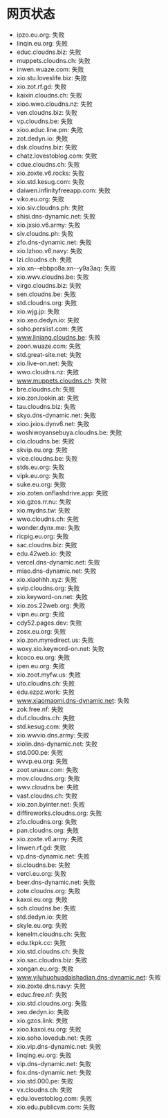 # 网页状态
- ipzo.eu.org: 失败
- linqin.eu.org: 失败
- educ.cloudns.biz: 失败
- muppets.cloudns.ch: 失败
- inwen.wuaze.com: 失败
- xio.stu.loveslife.biz: 失败
- xio.zot.rf.gd: 失败
- kaixin.cloudns.ch: 失败
- xioo.wwo.cloudns.nz: 失败
- ven.cloudns.biz: 失败
- vp.cloudns.be: 失败
- xioo.educ.line.pm: 失败
- zot.dedyn.io: 失败
- dsk.cloudns.biz: 失败
- chatz.lovestoblog.com: 失败
- cdue.cloudns.ch: 失败
- xio.zoxte.v6.rocks: 失败
- xio.std.kesug.com: 失败
- daiwen.infinityfreeapp.com: 失败
- viko.eu.org: 失败
- xio.siv.cloudns.ph: 失败
- shisi.dns-dynamic.net: 失败
- xio.jxsio.v6.army: 失败
- siv.cloudns.ph: 失败
- zfo.dns-dynamic.net: 失败
- xio.lzhoo.v6.navy: 失败
- lzi.cloudns.ch: 失败
- xio.xn--ebbpo8a.xn--y9a3aq: 失败
- xio.wwv.cloudns.be: 失败
- virgo.cloudns.biz: 失败
- sen.cloudns.be: 失败
- std.cloudns.org: 失败
- xio.wjg.jp: 失败
- xio.xeo.dedyn.io: 失败
- soho.perslist.com: 失败
- www.liniang.cloudns.be: 失败
- zoon.wuaze.com: 失败
- std.great-site.net: 失败
- xio.live-on.net: 失败
- wwo.cloudns.nz: 失败
- www.muppets.cloudns.ch: 失败
- bre.cloudns.ch: 失败
- xio.zon.lookin.at: 失败
- tau.cloudns.biz: 失败
- skyo.dns-dynamic.net: 失败
- xioo.jxios.dynv6.net: 失败
- woshiwoyansebuya.cloudns.be: 失败
- clo.cloudns.be: 失败
- skvip.eu.org: 失败
- vice.cloudns.be: 失败
- stds.eu.org: 失败
- vipk.eu.org: 失败
- suke.eu.org: 失败
- xio.zoten.onflashdrive.app: 失败
- xio.gzos.rr.nu: 失败
- xio.mydns.tw: 失败
- wwo.cloudns.ch: 失败
- wonder.dynx.me: 失败
- ricpig.eu.org: 失败
- sac.cloudns.biz: 失败
- edu.42web.io: 失败
- vercel.dns-dynamic.net: 失败
- miao.dns-dynamic.net: 失败
- xio.xiaohhh.xyz: 失败
- svip.cloudns.org: 失败
- xio.keyword-on.net: 失败
- xio.zos.22web.org: 失败
- vipn.eu.org: 失败
- cdy52.pages.dev: 失败
- zosx.eu.org: 失败
- xio.zon.myredirect.us: 失败
- woxy.xio.keyword-on.net: 失败
- kcoco.eu.org: 失败
- ipen.eu.org: 失败
- xio.zoot.myfw.us: 失败
- uto.cloudns.ch: 失败
- edu.ezpz.work: 失败
- www.xiaomaomi.dns-dynamic.net: 失败
- zok.free.nf: 失败
- duf.cloudns.ch: 失败
- std.kesug.com: 失败
- xio.wwvio.dns.army: 失败
- xiolin.dns-dynamic.net: 失败
- std.000.pe: 失败
- wvvp.eu.org: 失败
- zoot.unaux.com: 失败
- mov.cloudns.org: 失败
- wwv.cloudns.be: 失败
- vast.cloudns.ch: 失败
- xio.zon.byinter.net: 失败
- diffireworks.cloudns.org: 失败
- zfo.cloudns.org: 失败
- pan.cloudns.org: 失败
- xio.zoxte.v6.army: 失败
- linwen.rf.gd: 失败
- vp.dns-dynamic.net: 失败
- si.cloudns.be: 失败
- vercl.eu.org: 失败
- beer.dns-dynamic.net: 失败
- zote.cloudns.org: 失败
- kaxoi.eu.org: 失败
- sch.cloudns.be: 失败
- std.dedyn.io: 失败
- skyle.eu.org: 失败
- kenelm.cloudns.ch: 失败
- edu.tkpk.cc: 失败
- xio.std.cloudns.ch: 失败
- xio.sac.cloudns.biz: 失败
- xongan.eu.org: 失败
- www.yiluhuohuadaishadian.dns-dynamic.net: 失败
- xio.zoxte.dns.navy: 失败
- educ.free.nf: 失败
- xio.std.cloudns.org: 失败
- xeo.dedyn.io: 失败
- xio.gzos.link: 失败
- xioo.kaxoi.eu.org: 失败
- xio.soho.lovedub.net: 失败
- xio.vip.dns-dynamic.net: 失败
- linqing.eu.org: 失败
- vip.dns-dynamic.net: 失败
- fox.dns-dynamic.net: 失败
- xio.std.000.pe: 失败
- vx.cloudns.ch: 失败
- edu.lovestoblog.com: 失败
- xio.edu.publicvm.com: 失败
